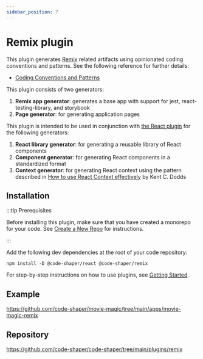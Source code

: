 ```yaml
---
sidebar_position: 7
---
```


# Remix plugin

This plugin generates [Remix](https://remix.run/) related artifacts using
opinionated coding conventions and patterns. See the following reference for
further details:

- [Coding Conventions and Patterns](https://github.com/nareshbhatia/react-learning-resources/blob/main/docs/coding-conventions-and-patterns.md)

This plugin consists of two generators:

1. **Remix app generator**: generates a base app with support for jest,
   react-testing-library, and storybook
2. **Page generator**: for generating application pages

This plugin is intended to be used in conjunction with
[the React plugin](./react-plugin.md) for the following generators:

1. **React library generator**: for generating a reusable library of React
   components
2. **Component generator**: for generating React components in a standardized
   format
3. **Context generator**: for generating React context using the pattern
   described in
   [How to use React Context effectively](https://kentcdodds.com/blog/how-to-use-react-context-effectively)
   by Kent C. Dodds

## Installation

:::tip Prerequisites

Before installing this plugin, make sure that you have created a monorepo for
your code. See [Create a New Repo](../getting-started/create-a-new-repo.md) for
instructions.

:::

Add the following dev dependencies at the root of your code repository:

```shell
npm install -D @code-shaper/react @code-shaper/remix
```

For step-by-step instructions on how to use plugins, see
[Getting Started](../getting-started/core-concepts.md).

## Example

https://github.com/code-shaper/movie-magic/tree/main/apps/movie-magic-remix

## Repository

https://github.com/code-shaper/code-shaper/tree/main/plugins/remix
